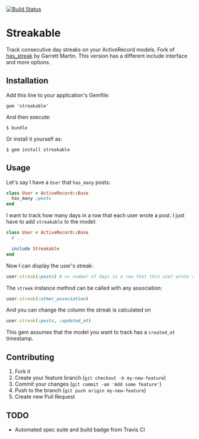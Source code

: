 [![Build Status](https://travis-ci.org/szTheory/streakable.svg?branch=master)](https://travis-ci.org/szTheory/streakable)

# Streakable

Track consecutive day streaks on your ActiveRecord models. Fork of [has_streak](https://github.com/garrettqmartin8/has_streak) by Garrett Martin. This version has a different include interface and more options.

## Installation

Add this line to your application's Gemfile:

    gem 'streakable'

And then execute:

    $ bundle

Or install it yourself as:

    $ gem install streakable

## Usage

Let's say I have a <code>User</code> that <code>has_many</code> posts:

```ruby
class User < ActiveRecord::Base
  has_many :posts
end
```

I want to track how many days in a row that each user wrote a post. I just have to add <code>streakable</code> to the model:

```ruby
class User < ActiveRecord::Base
  # ...

  include Streakable
end
```

Now I can display the user's streak:

```ruby
user.streak(:posts) # => number of days in a row that this user wrote a post.
```

The <code>streak</code> instance method can be called with any association:

```ruby
user.streak(:other_association)
```

And you can change the column the streak is calculated on

```ruby
user.streak(:posts, :updated_at)
```

This gem assumes that the model you want to track has a <code>created_at</code> timestamp.

## Contributing

1. Fork it
2. Create your feature branch (`git checkout -b my-new-feature`)
3. Commit your changes (`git commit -am 'Add some feature'`)
4. Push to the branch (`git push origin my-new-feature`)
5. Create new Pull Request

## TODO

* Automated spec suite and build badge from Travis CI